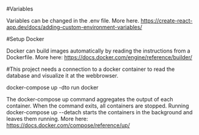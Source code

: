 #Variables

Variables can be changed in the .env file. More here. https://create-react-app.dev/docs/adding-custom-environment-variables/

#Setup Docker

Docker can build images automatically by reading the instructions from a Dockerfile. More here: https://docs.docker.com/engine/reference/builder/

#This project needs a connection to a docker container to read the database and visualize it at the webbrowser.

docker-compose up -dto run docker

The docker-compose up command aggregates the output of each container. When the command exits, all containers are stopped. Running docker-compose up --detach starts the containers in the background and leaves them running. More here: https://docs.docker.com/compose/reference/up/
